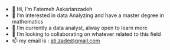 - 👋 Hi, I’m Fatemeh Askarianzadeh
- 👀 I’m interested in data Analyzing and have a master degree in mathematics
- 🌱 I’m currently a data analyst, alway open to learn more
- 💞️ I’m looking to collaborating on whatever related to this field
- 📫 my email is : ati.zade@gmail.com

<!---
Atefeh62/Atefeh62 is a ✨ special ✨ repository because its `README.md` (this file) appears on your GitHub profile.
You can click the Preview link to take a look at your changes.
--->
